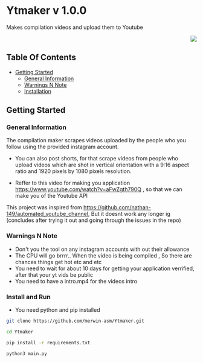 # Ytmaker v 1.0.0

Makes compilation videos and upload them to Youtube 

<p align="right">  <img src="https://komarev.com/ghpvc/?username=merwin-asm-yt-maker&label=Project%20views&color=0e75b6&style=flat" /> </p>

## Table Of Contents

* [Getting Started](#getting-started)
  * [General Information](#general-information)
  * [Warnings N Note](#warnings-n-note)
  * [Installation](#install-and-run)


## Getting Started


### General Information

The compilation maker scrapes videos uploaded by the people who you follow using the provided instagram account.

- You can also post shorts, for that scrape videos from people who upload videos which are shot in vertical orientation with a 9:16 aspect ratio and 1920 pixels by 1080 pixels resolution.

- Reffer to this video for making you application https://www.youtube.com/watch?v=aFwZgth790Q , so that we can make you of the Youtube API

This project was inspired from https://github.com/nathan-149/automated_youtube_channel, But it doesnt work any longer ig (concludes after trying it out and going through the issues in the repo) 


###  Warnings N Note 
- Don't you the tool on any instagram accounts with out their allowance
- The CPU will go brrrr.. When the video is being compiled , So there are chances things get hot etc and etc
- You need to wait for about 10 days for getting your application verrified, after that your yt vids be public
- You need to have a intro.mp4 for the videos intro

### Install and Run 

- You need python and pip installed 


```sh
git clone https://github.com/merwin-asm/Ytmaker.git
```

```sh
cd Ytmaker
```

```sh
pip install -r requirements.txt
```

```sh
python3 main.py
```
